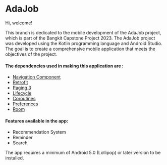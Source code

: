 # AdaJob

Hi, welcome!

This branch is dedicated to the mobile development of the AdaJob project, which is part of the Bangkit Capstone Project 2023. The AdaJob project was developed using the Kotlin programming language and Android Studio. The goal is to create a comprehensive mobile application that meets the objectives of the project.

#### The dependencies used in making this application are :
+ [Navigation Component](https://developer.android.com/guide/navigation?hl=id)
+ [Retrofit](https://square.github.io/retrofit/)
+ [Paging 3](https://developer.android.com/topic/libraries/architecture/paging/v3-overview?hl=id)
+ [Lifecycle](https://developer.android.com/topic/libraries/architecture/lifecycle?hl=id)
+ [Coroutines](https://kotlinlang.org/docs/coroutines-overview.html#tutorials)
+ [Preferences](https://developer.android.com/training/data-storage/shared-preferences?hl=id)
+ [Room](https://developer.android.com/training/data-storage/room?hl=id)

#### Features available in the app:

+ Recommendation System
+ Reminder
+ Search

The app requires a minimum of Android 5.0 (Lollipop) or later version to be installed.
